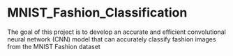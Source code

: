 # MNIST_Fashion_Classification
The goal of this project is to develop an accurate and efficient convolutional neural network (CNN) model that can accurately classify fashion images from the MNIST Fashion dataset
